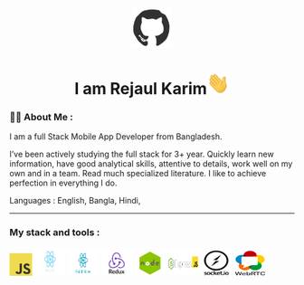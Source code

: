 <div style="text-align: center">
    <img src="./image/github.gif"  height='70' width='70'/>
</div>

<h1 style="text-align:center">I am Rejaul Karim<img src='./image/hi.gif' height='40' width='40'/></h1>

### 🧑‍💻 About Me :

I am a full Stack Mobile App Developer from Bangladesh.

I’ve been actively studying the full stack for 3+ year. Quickly learn new information, have good analytical skills, attentive to details, work well on my own and in a team. Read much specialized literature. I like to achieve perfection in everything I do.

Languages : English, Bangla, Hindi,

---

### My stack and tools :

<p>
<img src='./image/javascript.png' height='40' width='40'/> 
<img src='./image/react.png' height='50' width='55'/>
<img src='./image/react-native.png' height='45' width='55'/>
<img src='./image/redux.png' height='45' width='55'/>
<img src='./image/node.png' height='45' width='55'/>
<img src='./image/express.png' height='45' width='55'/>
<img src='./image/socketio.png' height='45' width='55'/>
<img src='./image/webRTC.png' height='45' width='55'/>
</p>
